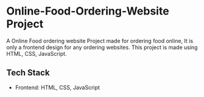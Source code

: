# Online-Food-Ordering-Website Project
A Online Food ordering website Project made for ordering food online, It is only a frontend design for any ordering websites.
This project is made using HTML, CSS,  JavaScript. 

## Tech Stack

* Frontend: HTML, CSS, JavaScript






